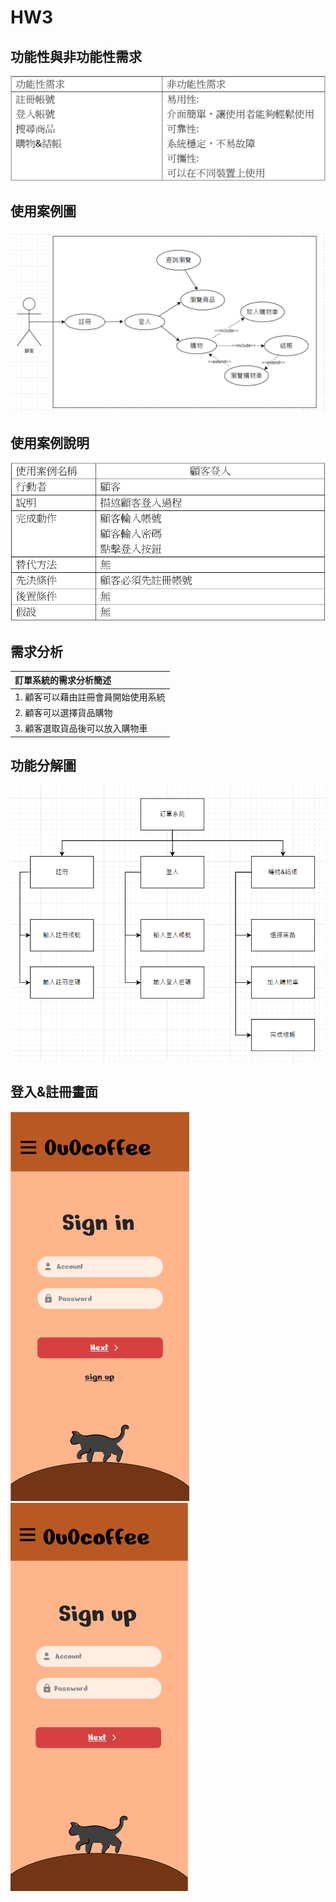 # HW3
## 功能性與非功能性需求
![OuO](擷取7.PNG)
## 使用案例圖
![OuO](使用案例圖.PNG)
## 使用案例說明
![OuO](擷取8.PNG)
## 需求分析

|訂單系統的需求分析簡述|
|:-----|
|1. 顧客可以藉由註冊會員開始使用系統|
|2. 顧客可以選擇貨品購物|
|3. 顧客選取貨品後可以放入購物車|
## 功能分解圖
![OuO](擷取9.PNG)
## 登入&註冊畫面
![OuO](擷取10.PNG)
![OuO](擷取11.PNG)
